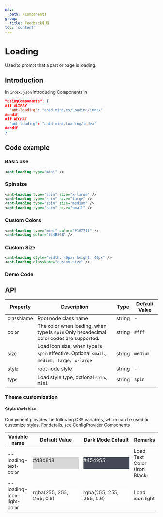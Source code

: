 ```yaml
---
nav:
  path: /components
group:
  title: Feedback引导
toc: 'content'
---
```


# Loading

Used to prompt that a part or page is loading.

## Introduction

In `index.json` Introducing Components in

```json
"usingComponents": {
#if ALIPAY
  "ant-loading": "antd-mini/es/Loading/index"
#endif
#if WECHAT
  "ant-loading": "antd-mini/Loading/index"
#endif
}
```

## Code example

### Basic use

```xml
<ant-loading type="mini" />
```

### Spin size

```xml
<ant-loading type="spin" size="x-large" />
<ant-loading type="spin" size="large" />
<ant-loading type="spin" size="medium" />
<ant-loading type="spin" size="small" />
```

### Custom Colors

```xml
<ant-loading type="mini" color="#1677ff" />
<ant-loading color="#34B368" />
```

### Custom Size

```xml
<ant-loading style="width: 40px; height: 40px" />
<ant-loading className="custom-size" />
```

### Demo Code

<code src='../../demo/pages/Loading/index' noChangeButton></code>

## API

| Property      | Description                                                                               | Type   | Default Value   |
| --------- | ---------------------------------------------------------------------------------- | ------ | -------- |
| className | Root node class name                                                                         | string | -        |
| color     | The color when loading, when type is `spin` Only hexadecimal color codes are supported.                           | string | `#fff`   |
| size      | Load icon size, when type is `spin` effective. Optional `small`、`medium`、`large`、`x-large` | string | `medium` |
| style     | root node style                                                                       | string | -        |
| type      | Load style type, optional `spin`、`mini`                                                  | string | `spin`   |

### Theme customization

#### Style Variables

Component provides the following CSS variables, which can be used to customize styles. For details, see ConfigProvider Components.

| Variable name                     | Default Value                                                                                                                              | Dark Mode Default                                                                                                                      | Remarks                 |
| -------------------------- | ----------------------------------------------------------------------------------------------------------------------------------- | ----------------------------------------------------------------------------------------------------------------------------------- | -------------------- |
| --loading-text-color       | <div style="width: 150px; height: 40px; background-color: #d8d8d8; color: #333333;">#d8d8d8</div>                                   | <div style="width: 150px; height: 40px; background-color: #454955; color: #ffffff;">#454955</div>                                   | Load Text Color (Iron Black) |
| --loading-icon-light-color | <div style="width: 150px; height: 40px; background-color: rgba(255, 255, 255, 0.6); color: #333333;">rgba(255, 255, 255, 0.6)</div> | <div style="width: 150px; height: 40px; background-color: rgba(255, 255, 255, 0.6); color: #333333;">rgba(255, 255, 255, 0.6)</div> | Load icon light         |
